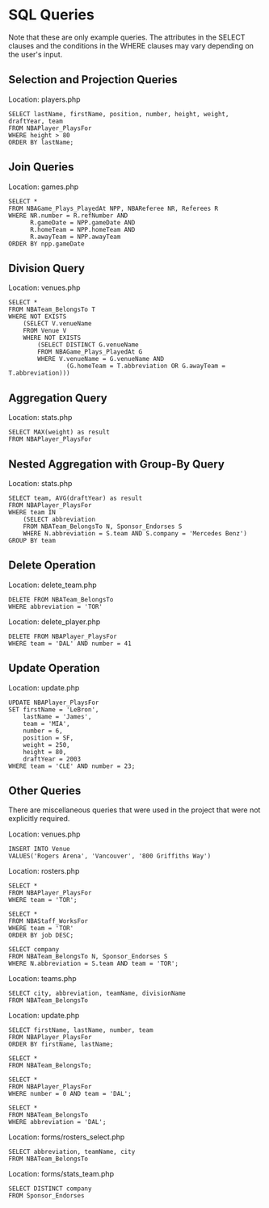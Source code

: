 # SQL Queries
Note that these are only example queries. The attributes in the SELECT clauses and the conditions in the WHERE clauses may vary depending on the user's input.


## Selection and Projection Queries
Location: players.php

```
SELECT lastName, firstName, position, number, height, weight, draftYear, team
FROM NBAPlayer_PlaysFor
WHERE height > 80
ORDER BY lastName;
```

## Join Queries
Location: games.php

```
SELECT *
FROM NBAGame_Plays_PlayedAt NPP, NBAReferee NR, Referees R
WHERE NR.number = R.refNumber AND 
	  R.gameDate = NPP.gameDate AND 
	  R.homeTeam = NPP.homeTeam AND 
	  R.awayTeam = NPP.awayTeam
ORDER BY npp.gameDate
```

## Division Query
Location: venues.php

```
SELECT *
FROM NBATeam_BelongsTo T
WHERE NOT EXISTS
	(SELECT V.venueName
	FROM Venue V
	WHERE NOT EXISTS
		(SELECT DISTINCT G.venueName
		FROM NBAGame_Plays_PlayedAt G
		WHERE V.venueName = G.venueName AND
      			(G.homeTeam = T.abbreviation OR G.awayTeam = T.abbreviation)))
```

## Aggregation Query
Location: stats.php

```
SELECT MAX(weight) as result
FROM NBAPlayer_PlaysFor
```

## Nested Aggregation with Group-By Query
Location: stats.php

```
SELECT team, AVG(draftYear) as result
FROM NBAPlayer_PlaysFor
WHERE team IN
	(SELECT abbreviation
	FROM NBATeam_BelongsTo N, Sponsor_Endorses S
	WHERE N.abbreviation = S.team AND S.company = 'Mercedes Benz')
GROUP BY team
```

## Delete Operation
Location: delete_team.php

```
DELETE FROM NBATeam_BelongsTo
WHERE abbreviation = 'TOR'
```
Location: delete_player.php

```
DELETE FROM NBAPlayer_PlaysFor
WHERE team = 'DAL' AND number = 41
```

## Update Operation
Location: update.php

```
UPDATE NBAPlayer_PlaysFor
SET	firstName = 'LeBron',
	lastName = 'James',
	team = 'MIA',
	number = 6,
	position = SF,
	weight = 250,
	height = 80,
	draftYear = 2003
WHERE team = 'CLE' AND number = 23;
```

## Other Queries

There are miscellaneous queries that were used in the project that were not explicitly required.

Location: venues.php

```
INSERT INTO Venue
VALUES('Rogers Arena', 'Vancouver', '800 Griffiths Way')
```
Location: rosters.php

```
SELECT *
FROM NBAPlayer_PlaysFor
WHERE team = 'TOR';

SELECT *
FROM NBAStaff_WorksFor
WHERE team = 'TOR'
ORDER BY job DESC;

SELECT company
FROM NBATeam_BelongsTo N, Sponsor_Endorses S 
WHERE N.abbreviation = S.team AND team = 'TOR';
```
Location: teams.php

```
SELECT city, abbreviation, teamName, divisionName
FROM NBATeam_BelongsTo
```
Location: update.php

```
SELECT firstName, lastName, number, team
FROM NBAPlayer_PlaysFor
ORDER BY firstName, lastName;

SELECT *
FROM NBATeam_BelongsTo;

SELECT *
FROM NBAPlayer_PlaysFor
WHERE number = 0 AND team = 'DAL';

SELECT *
FROM NBATeam_BelongsTo
WHERE abbreviation = 'DAL';
```
Location: forms/rosters_select.php

```
SELECT abbreviation, teamName, city
FROM NBATeam_BelongsTo
```
Location: forms/stats_team.php

```
SELECT DISTINCT company
FROM Sponsor_Endorses
```
